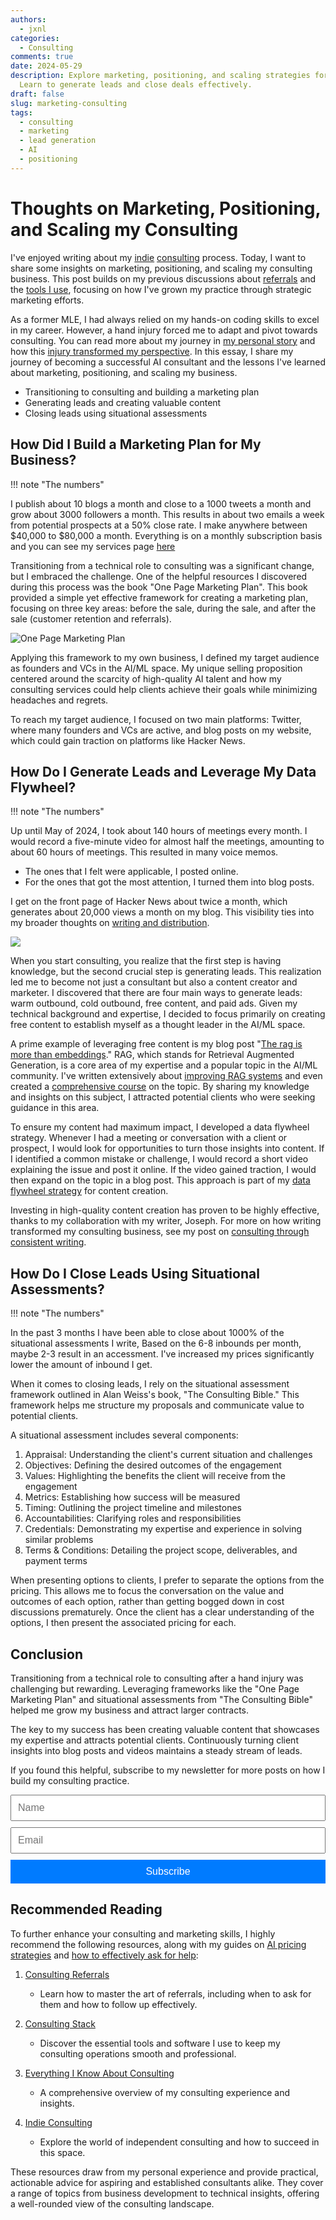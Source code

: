 ```yaml
---
authors:
  - jxnl
categories:
  - Consulting
comments: true
date: 2024-05-29
description: Explore marketing, positioning, and scaling strategies for AI consulting.
  Learn to generate leads and close deals effectively.
draft: false
slug: marketing-consulting
tags:
  - consulting
  - marketing
  - lead generation
  - AI
  - positioning
---
```


# Thoughts on Marketing, Positioning, and Scaling my Consulting

I've enjoyed writing about my [indie](./consulting-indie.md) [consulting](./consulting-everything-i-know.md) process. Today, I want to share some insights on marketing, positioning, and scaling my consulting business. This post builds on my previous discussions about [referrals](./consulting-referrals.md) and the [tools I use](./consulting-stack.md), focusing on how I've grown my practice through strategic marketing efforts.

As a former MLE, I had always relied on my hands-on coding skills to excel in my career. However, a hand injury forced me to adapt and pivot towards consulting. You can read more about my journey in [my personal story](./whoami.md) and how this [injury transformed my perspective](./hands-part-2.md). In this essay, I share my journey of becoming a successful AI consultant and the lessons I've learned about marketing, positioning, and scaling my business.

- Transitioning to consulting and building a marketing plan
- Generating leads and creating valuable content
- Closing leads using situational assessments

<!-- more -->

## How Did I Build a Marketing Plan for My Business?

!!! note "The numbers"

I publish about 10 blogs a month and close to a 1000 tweets a month and grow about 3000 followers a month. This results in about two emails a week from potential prospects at a 50% close rate. I make anywhere between $40,000 to $80,000 a month. Everything is on a monthly subscription basis and you can see my services page [here](../../services.md)

Transitioning from a technical role to consulting was a significant change, but I embraced the challenge. One of the helpful resources I discovered during this process was the book "One Page Marketing Plan". This book provided a simple yet effective framework for creating a marketing plan, focusing on three key areas: before the sale, during the sale, and after the sale (customer retention and referrals).

![One Page Marketing Plan](https://www.thinkingbusinessblog.com/wp-content/uploads/2018/10/Dib.png)

Applying this framework to my own business, I defined my target audience as founders and VCs in the AI/ML space. My unique selling proposition centered around the scarcity of high-quality AI talent and how my consulting services could help clients achieve their goals while minimizing headaches and regrets.

To reach my target audience, I focused on two main platforms: Twitter, where many founders and VCs are active, and blog posts on my website, which could gain traction on platforms like Hacker News.

## How Do I Generate Leads and Leverage My Data Flywheel?

!!! note "The numbers"

Up until May of 2024, I took about 140 hours of meetings every month. I would record a five-minute video for almost half the meetings, amounting to about 60 hours of meetings. This resulted in many voice memos.

- The ones that I felt were applicable, I posted online.
- For the ones that got the most attention, I turned them into blog posts.

I get on the front page of Hacker News about twice a month, which generates about 20,000 views a month on my blog. This visibility ties into my broader thoughts on [writing and distribution](./writing-distribution.md).

![](./img/analytics-blog.png)

When you start consulting, you realize that the first step is having knowledge, but the second crucial step is generating leads. This realization led me to become not just a consultant but also a content creator and marketer. I discovered that there are four main ways to generate leads: warm outbound, cold outbound, free content, and paid ads. Given my technical background and expertise, I decided to focus primarily on creating free content to establish myself as a thought leader in the AI/ML space.

A prime example of leveraging free content is my blog post "[The rag is more than embeddings](./rag.md)." RAG, which stands for Retrieval Augmented Generation, is a core area of my expertise and a popular topic in the AI/ML community. I've written extensively about [improving RAG systems](./rag-improving-rag.md) and even created a [comprehensive course](../../systematically-improve-your-rag.md) on the topic. By sharing my knowledge and insights on this subject, I attracted potential clients who were seeking guidance in this area.

To ensure my content had maximum impact, I developed a data flywheel strategy. Whenever I had a meeting or conversation with a client or prospect, I would look for opportunities to turn those insights into content. If I identified a common mistake or challenge, I would record a short video explaining the issue and post it online. If the video gained traction, I would then expand on the topic in a blog post. This approach is part of my [data flywheel strategy](./data-flywheel.md) for content creation.

Investing in high-quality content creation has proven to be highly effective, thanks to my collaboration with my writer, Joseph. For more on how writing transformed my consulting business, see my post on [consulting through consistent writing](./consulting-writing.md).

## How Do I Close Leads Using Situational Assessments?

!!! note "The numbers"

In the past 3 months I have been able to close about 1000% of the situational assessments I write, Based on the 6-8 inbounds per month, maybe 2-3 result in an accessment. I've increased my prices significantly lower the amount of inbound I get.

When it comes to closing leads, I rely on the situational assessment framework outlined in Alan Weiss's book, "The Consulting Bible." This framework helps me structure my proposals and communicate value to potential clients.

A situational assessment includes several components:

1. Appraisal: Understanding the client's current situation and challenges
2. Objectives: Defining the desired outcomes of the engagement
3. Values: Highlighting the benefits the client will receive from the engagement
4. Metrics: Establishing how success will be measured
5. Timing: Outlining the project timeline and milestones
6. Accountabilities: Clarifying roles and responsibilities
7. Credentials: Demonstrating my expertise and experience in solving similar problems
8. Terms & Conditions: Detailing the project scope, deliverables, and payment terms

When presenting options to clients, I prefer to separate the options from the pricing. This allows me to focus the conversation on the value and outcomes of each option, rather than getting bogged down in cost discussions prematurely. Once the client has a clear understanding of the options, I then present the associated pricing for each.

## Conclusion

Transitioning from a technical role to consulting after a hand injury was challenging but rewarding. Leveraging frameworks like the "One Page Marketing Plan" and situational assessments from "The Consulting Bible" helped me grow my business and attract larger contracts.

The key to my success has been creating valuable content that showcases my expertise and attracts potential clients. Continuously turning client insights into blog posts and videos maintains a steady stream of leads.

If you found this helpful, subscribe to my newsletter for more posts on how I build my consulting practice.

<form action="https://indieconsulting.podia.com/email_lists/884902/subscriptions" accept-charset="UTF-8" method="post" style="width: 100%; max-width: 600px; margin: 0 auto;">
    <input type="text" name="name" placeholder="Name" style="width: 100%; padding: 10px; font-size: 16px; margin-bottom: 10px;" />
    <input type="email" name="email" required="required" placeholder="Email" style="width: 100%; padding: 10px; font-size: 16px; margin-bottom: 10px;" />
    <input type="submit" value="Subscribe" style="width: 100%; padding: 10px; background-color: #007bff; color: white; border: none; font-size: 16px; cursor: pointer;" />
</form>

## Recommended Reading

To further enhance your consulting and marketing skills, I highly recommend the following resources, along with my guides on [AI pricing strategies](./business-pricing-tools-agents.md) and [how to effectively ask for help](./asking.md):

1. [Consulting Referrals](./consulting-referrals.md)

   - Learn how to master the art of referrals, including when to ask for them and how to follow up effectively.

2. [Consulting Stack](./consulting-stack.md)

   - Discover the essential tools and software I use to keep my consulting operations smooth and professional.

3. [Everything I Know About Consulting](./consulting-everything-i-know.md)

   - A comprehensive overview of my consulting experience and insights.

4. [Indie Consulting](./consulting-indie.md)
   - Explore the world of independent consulting and how to succeed in this space.

These resources draw from my personal experience and provide practical, actionable advice for aspiring and established consultants alike. They cover a range of topics from business development to technical insights, offering a well-rounded view of the consulting landscape.
